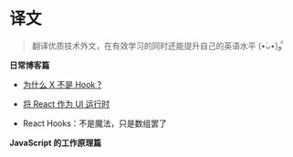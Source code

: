 # 译文

> 翻译优质技术外文，在有效学习的同时还能提升自己的英语水平 (•̀ᴗ•́)و ̑̑

**日常博客篇**

* [为什么 X 不是 Hook ?](./why-isnt-x-a-hook.md)

* [将 React 作为 UI 运行时](./react-as-a-ui-runtime.md)


* React Hooks：不是魔法，只是数组罢了

**JavaScript 的工作原理篇**

